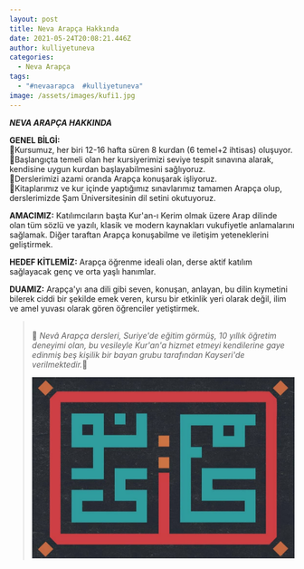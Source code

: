 ```yaml
---
layout: post
title: Neva Arapça Hakkında
date: 2021-05-24T20:08:21.446Z
author: kulliyetuneva
categories:
  - Neva Arapça
tags:
  - "#nevaarapca  #kulliyetuneva"
image: /assets/images/kufi1.jpg
---
```

<!--StartFragment-->

***NEVA ARAPÇA HAKKINDA***

**GENEL BİLGİ:**\
🔸Kursumuz, her biri 12-16 hafta süren 8 kurdan (6 temel+2 ihtisas) oluşuyor.     🔸Başlangıçta temeli olan her kursiyerimizi seviye tespit sınavına alarak, kendisine uygun kurdan başlayabilmesini sağlıyoruz.\
🔸Derslerimizi azami oranda Arapça konuşarak işliyoruz.\
🔸Kitaplarımız ve kur içinde yaptığımız sınavlarımız tamamen Arapça olup, derslerimizde Şam Üniversitesinin dil setini okutuyoruz.

**AMACIMIZ:** Katılımcıların başta Kur'an-ı Kerim olmak üzere Arap dilinde olan tüm sözlü ve yazılı, klasik ve modern kaynakları vukufiyetle anlamalarını sağlamak. Diğer taraftan Arapça konuşabilme ve iletişim yeteneklerini geliştirmek.

**HEDEF KİTLEMİZ:** Arapça öğrenme ideali olan, derse aktif katılım sağlayacak genç ve orta yaşlı hanımlar.

**DUAMIZ:** Arapça'yı ana dili gibi seven, konuşan, anlayan, bu dilin kıymetini bilerek ciddi bir şekilde emek veren, kursu bir etkinlik yeri olarak değil, ilim ve amel yuvası olarak gören öğrenciler yetiştirmek.

> \
> 🌿 *Nevâ Arapça dersleri, Suriye'de eğitim görmüş, 10 yıllık öğretim deneyimi olan, bu vesileyle Kur'an'a hizmet etmeyi kendilerine gaye edinmiş beş kişilik bir bayan grubu tarafından Kayseri'de verilmektedir.*🌿
>
> ![](/assets/images/kufi2.jpg)

<!--EndFragment-->